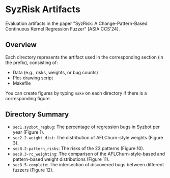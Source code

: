 # SyzRisk Artifacts

Evaluation artifacts in the paper "SyzRisk: A Change-Pattern-Based Continuous Kernel Regression Fuzzer" \[ASIA CCS'24\]. 

## Overview

Each directory represents the artifact used in the corresponding section (in the prefix), consisting of:

- Data (e.g., risks, weights, or bug counts)
- Plot-drawing script
- Makefile

You can create figures by typing `make` on each directory if there is a corresponding figure.

## Directory Summary

 - `sec1.syzbot_regbug`: The percentage of regression bugs in Syzbot per year (Figure 1).
 - `sec2.2-weight_dist`: The distribution of AFLChurn-style weights (Figure 3).
 - `sec8.2-pattern_risks`: The risks of the 23 patterns (Figure 10).
 - `sec8.3-rc_weighting`: The comparison of the AFLChurn-style-based and pattern-based weight distributions (Figure 11).
 - `sec8.5-complete`: The intersection of discovered bugs between different fuzzers (Figure 12).
